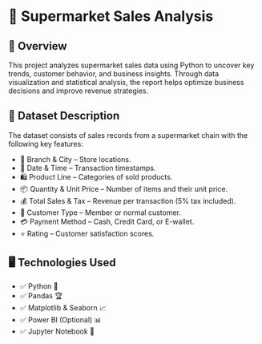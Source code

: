 # 🛒 Supermarket Sales Analysis
## 📌 Overview
This project analyzes supermarket sales data using Python to uncover key trends, customer behavior, and business insights. Through data visualization and statistical analysis, the report helps optimize business decisions and improve revenue strategies.

## 📂 Dataset Description
The dataset consists of sales records from a supermarket chain with the following key features:

- 🏢 Branch & City – Store locations.
- 📅 Date & Time – Transaction timestamps.
- 🛍️ Product Line – Categories of sold products.
- 📦 Quantity & Unit Price – Number of items and their unit price.
- 💰 Total Sales & Tax – Revenue per transaction (5% tax included).
- 👥 Customer Type – Member or normal customer.
- 💳 Payment Method – Cash, Credit Card, or E-wallet.
- ⭐ Rating – Customer satisfaction scores.

## 🖥️ Technologies Used
- ✅ Python 🐍
- ✅ Pandas 🏆
- ✅ Matplotlib & Seaborn 📈
- ✅ Power BI (Optional) 📊
- ✅ Jupyter Notebook 📓

